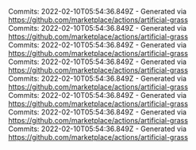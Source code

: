 Commits: 2022-02-10T05:54:36.849Z - Generated via https://github.com/marketplace/actions/artificial-grass
<br>
Commits: 2022-02-10T05:54:36.849Z - Generated via https://github.com/marketplace/actions/artificial-grass
<br>
Commits: 2022-02-10T05:54:36.849Z - Generated via https://github.com/marketplace/actions/artificial-grass
<br>
Commits: 2022-02-10T05:54:36.849Z - Generated via https://github.com/marketplace/actions/artificial-grass
<br>
Commits: 2022-02-10T05:54:36.849Z - Generated via https://github.com/marketplace/actions/artificial-grass
<br>
Commits: 2022-02-10T05:54:36.849Z - Generated via https://github.com/marketplace/actions/artificial-grass
<br>
Commits: 2022-02-10T05:54:36.849Z - Generated via https://github.com/marketplace/actions/artificial-grass
<br>
Commits: 2022-02-10T05:54:36.849Z - Generated via https://github.com/marketplace/actions/artificial-grass
<br>
